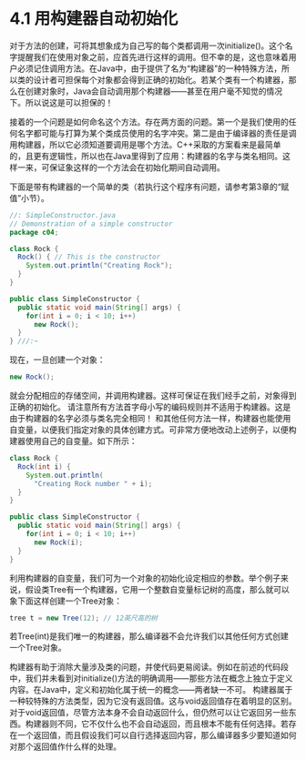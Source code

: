 # 4.1 用构建器自动初始化


对于方法的创建，可将其想象成为自己写的每个类都调用一次initialize()。这个名字提醒我们在使用对象之前，应首先进行这样的调用。但不幸的是，这也意味着用户必须记住调用方法。在Java中，由于提供了名为“构建器”的一种特殊方法，所以类的设计者可担保每个对象都会得到正确的初始化。若某个类有一个构建器，那么在创建对象时，Java会自动调用那个构建器——甚至在用户毫不知觉的情况下。所以说这是可以担保的！

接着的一个问题是如何命名这个方法。存在两方面的问题。第一个是我们使用的任何名字都可能与打算为某个类成员使用的名字冲突。第二是由于编译器的责任是调用构建器，所以它必须知道要调用是哪个方法。C++采取的方案看来是最简单的，且更有逻辑性，所以也在Java里得到了应用：构建器的名字与类名相同。这样一来，可保证象这样的一个方法会在初始化期间自动调用。

下面是带有构建器的一个简单的类（若执行这个程序有问题，请参考第3章的“赋值”小节）。

``` java
//: SimpleConstructor.java
// Demonstration of a simple constructor
package c04;

class Rock {
  Rock() { // This is the constructor
    System.out.println("Creating Rock");
  }
}

public class SimpleConstructor {
  public static void main(String[] args) {
    for(int i = 0; i < 10; i++)
      new Rock();
  }
} ///:~
```

现在，一旦创建一个对象：

``` java
new Rock();
```

就会分配相应的存储空间，并调用构建器。这样可保证在我们经手之前，对象得到正确的初始化。
请注意所有方法首字母小写的编码规则并不适用于构建器。这是由于构建器的名字必须与类名完全相同！
和其他任何方法一样，构建器也能使用自变量，以便我们指定对象的具体创建方式。可非常方便地改动上述例子，以便构建器使用自己的自变量。如下所示：

``` java
class Rock {
  Rock(int i) {
    System.out.println(
      "Creating Rock number " + i);
  }
}

public class SimpleConstructor {
  public static void main(String[] args) {
    for(int i = 0; i < 10; i++)
      new Rock(i);
  }
}
```


利用构建器的自变量，我们可为一个对象的初始化设定相应的参数。举个例子来说，假设类Tree有一个构建器，它用一个整数自变量标记树的高度，那么就可以象下面这样创建一个Tree对象：

``` java
tree t = new Tree(12); // 12英尺高的树
```

若Tree(int)是我们唯一的构建器，那么编译器不会允许我们以其他任何方式创建一个Tree对象。

构建器有助于消除大量涉及类的问题，并使代码更易阅读。例如在前述的代码段中，我们并未看到对initialize()方法的明确调用——那些方法在概念上独立于定义内容。在Java中，定义和初始化属于统一的概念——两者缺一不可。
构建器属于一种较特殊的方法类型，因为它没有返回值。这与void返回值存在着明显的区别。对于void返回值，尽管方法本身不会自动返回什么，但仍然可以让它返回另一些东西。构建器则不同，它不仅什么也不会自动返回，而且根本不能有任何选择。若存在一个返回值，而且假设我们可以自行选择返回内容，那么编译器多少要知道如何对那个返回值作什么样的处理。
